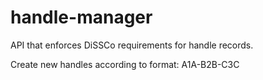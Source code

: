 # handle-manager

API that enforces DiSSCo requirements for handle records.

Create new handles according to format:
A1A-B2B-C3C

